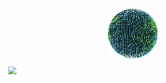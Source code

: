 <p align="center" >
  <a href="https://unobatbayar.github.io" target="_blank"><img src="https://github.com/unobatbayar/unobatbayar/blob/main/planet.gif?raw=true" width="100" /></a>
  <div>
  <img src="https://skillicons.dev/icons?i=docker,apple,unity,reactivex,swift,nextjs,ts,tailwind,py,fastapi,postgres,nestjs" />
</div>
</p>

